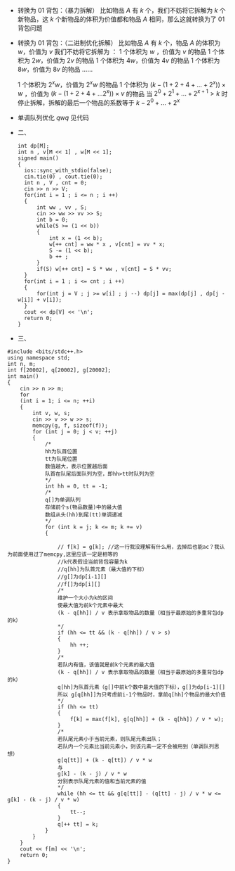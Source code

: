 + 转换为 $01$ 背包：（暴力拆解）
  比如物品 $A$ 有 $k$ 个，我们不妨将它拆解为 $k$ 个新物品，这 $k$ 个新物品的体积为价值都和物品 $A$ 相同，那么这就转换为了 $01$ 背包问题

+ 转换为 $01$ 背包：（二进制优化拆解）
  比如物品 $A$ 有 $k$ 个，物品 $A$ 的体积为 $w$，价值为 $v$ 
  我们不妨将它拆解为 ：
  $1$ 个体积为 $w$ ，价值为 $v$ 的物品
  $1$ 个体积为 $2w$，价值为 $2v$ 的物品
  $1$ 个体积为 $4w$，价值为 $4v$ 的物品
  $1$ 个体积为 $8w$，价值为 $8v$ 的物品
  ......

  $1$ 个体积为 $2^xw$，价值为 $2^xw$ 的物品
  $1$ 个体积为 $(k - (1 + 2 + 4 + ...+2^x)) \times w$ ，价值为 $(k - (1+2+4+...2^x)) \times v$ 的物品
  当 $2^0+2^1+...+2^{x+1}>k$ 时停止拆解，拆解的最后一个物品的系数等于 $k - 2^0+...+2^x$ 

+ 单调队列优化
  $qwq$ 见代码

+ 二、

  ```text
  int dp[M];
  int n , v[M << 1] , w[M << 1];
  signed main()
  {
  	ios::sync_with_stdio(false);
  	cin.tie(0) , cout.tie(0);
  	int n , V , cnt = 0;
  	cin >> n >> V;
  	for(int i = 1 ; i <= n ; i ++)
  	{
  		int ww , vv , S;
  		cin >> ww >> vv >> S;
  		int b = 0;
  		while(S >= (1 << b))
  		{
  			int x = (1 << b);
  			w[++ cnt] = ww * x , v[cnt] = vv * x;
  			S -= (1 << b);
  			b ++ ;
  		}
  		if(S) w[++ cnt] = S * ww , v[cnt] = S * vv; 
  	}
  	for(int i = 1 ; i <= cnt ; i ++)
  	{
  		for(int j = V ; j >= w[i] ; j --) dp[j] = max(dp[j] , dp[j - w[i]] + v[i]);
  	}
  	cout << dp[V] << '\n';
  	return 0;
  }
  ```

+ 三、

```text
#include <bits/stdc++.h>
using namespace std;
int n, m;
int f[20002], q[20002], g[20002];
int main()
{
	cin >> n >> m;
	for
	(int i = 1; i <= n; ++i)
	{
		int v, w, s;
		cin >> v >> w >> s;
		memcpy(g, f, sizeof(f));
		for (int j = 0; j < v; ++j)
		{
			/*
			hh为队首位置
			tt为队尾位置
			数值越大，表示位置越后面
			队首在队尾后面队列为空，即hh>tt时队列为空
			*/
			int hh = 0, tt = -1;
			/*
			q[]为单调队列
			存储前个s(物品数量)中的最大值
			数组从头(hh)到尾(tt)单调递减
			*/
			for (int k = j; k <= m; k += v)
			{

				// f[k] = g[k]; //这一行我没理解有什么用，去掉后也能ac？我认为前面使用过了memcpy,这里应该一定是相等的
				//k代表假设当前背包容量为k
				//q[hh]为队首元素（最大值的下标）
				//g[]为dp[i-1][]
				//f[]为dp[i][]
				/*
				维护一个大小为k的区间
				使最大值为前k个元素中最大
				(k - q[hh]) / v 表示拿取物品的数量（相当于最原始的多重背包dp的k）
				*/
				if (hh <= tt && (k - q[hh]) / v > s)
				{
					hh ++;
				}
				/*
				若队内有值，该值就是前k个元素的最大值
				(k - q[hh]) / v 表示拿取物品的数量（相当于最原始的多重背包dp的k）
				q[hh]为队首元素（g[]中前k个数中最大值的下标），g[]为dp[i-1][]
				所以 g[q[hh]]为只考虑前i-1个物品时，拿前q[hh]个物品的最大价值
				*/
				if (hh <= tt)
				{
					f[k] = max(f[k], g[q[hh]] + (k - q[hh]) / v * w);
				}
				/*
				若队尾元素小于当前元素，则队尾元素出队；
				若队内一个元素比当前元素小，则该元素一定不会被用到（单调队列思想）
				g[q[tt]] + (k - q[tt]) / v * w
				与
				g[k] - (k - j) / v * w
				分别表示队尾元素的值和当前元素的值
				*/
				while (hh <= tt && g[q[tt]] - (q[tt] - j) / v * w <= g[k] - (k - j) / v * w)
				{
					tt--;
				}
				q[++ tt] = k;
			}
		}
	}
	cout << f[m] << '\n';
	return 0;
}
```

